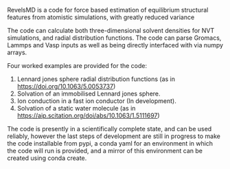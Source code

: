 RevelsMD is a code for force based estimation of equilibrium structural features from atomistic simulations, with greatly reduced variance

The code can calculate both three-dimensional solvent densities for NVT simulations, and radial distribution functions. The code can parse Gromacs, Lammps and Vasp inputs as well as being directly interfaced with via numpy arrays.

Four worked examples are provided for the code:
1.	Lennard jones sphere radial distribution functions (as in https://doi.org/10.1063/5.0053737)
2.	Solvation of an immobilised Lennard jones sphere.
3.	Ion conduction in a fast ion conductor (In development).
4.	Solvation of a static water molecule (as in https://aip.scitation.org/doi/abs/10.1063/1.5111697)

The code is presently in a scientifically complete state, and can be used reliably, however the last steps of development are still in progress to make the code installable from pypi, a conda yaml for an environment in which the code will run is provided, and a mirror of this environment can be created using conda create.
